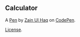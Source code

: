 Calculator
----------


A [Pen](http://codepen.io/drsherlock/pen/yOaMNm) by [Zain Ul Haq](http://codepen.io/drsherlock) on [CodePen](http://codepen.io/).

[License](http://codepen.io/drsherlock/pen/yOaMNm/license).